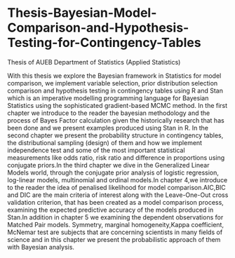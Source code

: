 # Thesis-Bayesian-Model-Comparison-and-Hypothesis-Testing-for-Contingency-Tables
Thesis of AUEB Department of Statistics (Applied Statistics)


With this thesis we explore the Bayesian framework in Statistics for model comparison, we implement variable selection, prior distribution selection comparison and hypothesis testing in contingency tables using R and Stan which is an imperative modelling programming language for Bayesian Statistics using the sophisticated gradient-based MCMC method.
In the first chapter we introduce to the reader the bayesian methodology and the process of Bayes Factor calculation given the historically research that has been done and we present examples produced using Stan in R.
In the second chapter we present the probability structure in contingency tables, the distributional sampling (design) of them and how we implement independence test and some of the most important statistical measurements like odds ratio, risk ratio and difference in proportions using conjugate priors.In the third chapter we dive in the Generalized Linear Models world, through the conjugate prior analysis of logistic regression, log-linear models, multinomial and ordinal models.In chapter 4,we introduce to the reader the idea of penalised likelihood for model comparison.AIC,BIC and DIC are the main criteria of interest along with the Leave-One-Out cross validation  criterion, that has been created as a model comparison process, examining the  expected predictive accuracy of the models produced in Stan.In addition in  chapter 5  we examining the dependent observations for Matched Pair models. Symmetry, marginal homogeneity,Kappa coefficient, McNemar test are subjects that are concerning scientists in  many fields of science and in this chapter we present the probabilistic approach of them with Bayesian analysis.  
